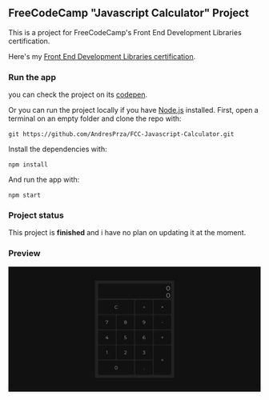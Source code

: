 ## FreeCodeCamp "Javascript Calculator" Project
This is a project for FreeCodeCamp's Front End Development Libraries certification.

Here's my [Front End Development Libraries certification](https://www.freecodecamp.org/certification/andresprza/front-end-development-libraries).

### Run the app

you can check the project on its [codepen](https://codepen.io/andresprza/full/zYWzybe?editors=1010).

Or you can run the project locally if you have [Node.js](https://nodejs.org/en/) installed. First, open a terminal on an empty folder and clone the repo with:
```
git https://github.com/AndresPrza/FCC-Javascript-Calculator.git
```
Install the dependencies with:
```
npm install
```
And run the app with:
```
npm start
```

### Project status
This project is **finished** and i have no plan on updating it at the moment.

### Preview
![image](./JavascriptCalculator_ScreenShot.png)
